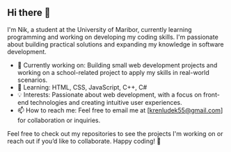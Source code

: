 ## Hi there 👋

I'm Nik, a student at the University of Maribor, currently learning programming and working on developing my coding skills. I'm passionate about building practical solutions and expanding my knowledge in software development.

- 🔭 Currently working on: Building small web development projects and working on a school-related project to apply my skills in real-world scenarios.
- 🌱 Learning: HTML, CSS, JavaScript, C++, C#
- 💡 Interests: Passionate about web development, with a focus on front-end technologies and creating intuitive user experiences.
- 📫 How to reach me: Feel free to email me at [krenludek55@gmail.com] for collaboration or inquiries.

Feel free to check out my repositories to see the projects I'm working on or reach out if you’d like to collaborate. Happy coding! 🚀
<!--
**NiMe333/NiMe333** is a ✨ _special_ ✨ repository because its `README.md` (this file) appears on your GitHub profile.

Here are some ideas to get you started:

- 🔭 I’m currently working on ...
- 🌱 I’m currently learning ...
- 👯 I’m looking to collaborate on ...
- 🤔 I’m looking for help with ...
- 💬 Ask me about ...
- 📫 How to reach me: ...
- 😄 Pronouns: ...
- ⚡ Fun fact: ...
-->
